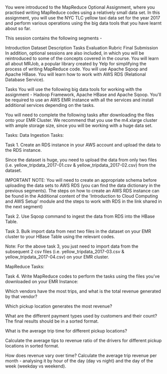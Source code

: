 You were introduced to the MapReduce Optional Assignment, where you practised writing MapReduce codes using a relatively small data set. In this assignment, you will use the NYC TLC yellow taxi data set for the year 2017 and perform various operations using the big data tools that you have learnt about so far.

This session contains the following segments -

Introduction
Dataset Description
Tasks
Evaluation Rubric
Final Submission
In addition, optional sessions are also included, in which you will be reintroduced to some of the concepts covered in the course. You will learn all about MRJob, a popular library created by Yelp for simplifying the process of writing MapReduce code. You will use Apache Sqoop and Apache HBase. You will learn how to work with AWS RDS (Relational Database Service).

Tasks
You will use the following big data tools for working with the assignment - Hadoop Framework, Apache HBase and Apache Sqoop. You'll be required to use an AWS EMR instance with all the services and install additional services depending on the tasks.

 

You will need to complete the following tasks after downloading the files onto your EMR Cluster. We recommend that you use the m4.xlarge cluster with ample storage size, since you will be working with a huge data set.

Tasks:
Data Ingestion Tasks:

Task 1. Create an RDS instance in your AWS account and upload the data to the RDS instance.

Since the dataset is huge, you need to upload the data from only two files (i.e. yellow_tripdata_2017-01.csv & yellow_tripdata_2017-02.csv) from the dataset.

IMPORTANT NOTE: You will need to create an appropriate schema before uploading the data sets to AWS RDS (you can find the data dictionary in the previous segments). The steps on how to create an AWS RDS instance can be found in the Additional content of the 'Introduction to Cloud Computing and AWS Setup' module and the steps to work with RDS in the link shared in the next segment)

 

Task 2. Use Sqoop command to ingest the data from RDS into the HBase Table.

 

Task 3. Bulk import data from next two files in the dataset on your EMR cluster to your HBase Table using the relevant codes.

Note: For the above task 3, you just need to import data from the subsequent 2 csv files (i.e. yellow_tripdata_2017-03.csv & yellow_tripdata_2017-04.csv) on your EMR cluster.

 

MapReduce Tasks:

Task 4. Write MapReduce codes to perform the tasks using the files you’ve downloaded on your EMR Instance:

Which vendors have the most trips, and what is the total revenue generated by that vendor?
 
Which pickup location generates the most revenue? 
 
What are the different payment types used by customers and their count? The final results should be in a sorted format.
 
What is the average trip time for different pickup locations?
 
Calculate the average tips to revenue ratio of the drivers for different pickup locations in sorted format.
 
How does revenue vary over time? Calculate the average trip revenue per month - analysing it by hour of the day (day vs night) and the day of the week (weekday vs weekend).
